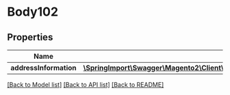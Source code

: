 # Body102

## Properties
Name | Type | Description | Notes
------------ | ------------- | ------------- | -------------
**addressInformation** | [**\SpringImport\Swagger\Magento2\Client\Model\CheckoutDataShippingInformationInterface**](CheckoutDataShippingInformationInterface.md) |  | 

[[Back to Model list]](../README.md#documentation-for-models) [[Back to API list]](../README.md#documentation-for-api-endpoints) [[Back to README]](../README.md)


